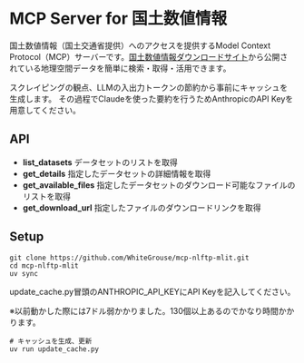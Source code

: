 # MCP Server for 国土数値情報
国土数値情報（国土交通省提供）へのアクセスを提供するModel Context Protocol（MCP）サーバーです。[国土数値情報ダウンロードサイト](https://nlftp.mlit.go.jp/ksj/index.html)から公開されている地理空間データを簡単に検索・取得・活用できます。

スクレイピングの観点、LLMの入出力トークンの節約から事前にキャッシュを生成します。
その過程でClaudeを使った要約を行うためAnthropicのAPI Keyを用意してください。

## API
- **list_datasets** データセットのリストを取得
- **get_details** 指定したデータセットの詳細情報を取得
- **get_available_files** 指定したデータセットのダウンロード可能なファイルのリストを取得
- **get_download_url** 指定したファイルのダウンロードリンクを取得

## Setup
```
git clone https://github.com/WhiteGrouse/mcp-nlftp-mlit.git
cd mcp-nlftp-mlit
uv sync
```

update_cache.py冒頭のANTHROPIC_API_KEYにAPI Keyを記入してください。

※以前動かした際には7ドル弱かかりました。130個以上あるのでかなり時間かかります。

```
# キャッシュを生成、更新
uv run update_cache.py
```